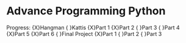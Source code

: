 # Advance Programming Python

Progress:
    {X}Hangman
    { }Kattis
        {X}Part 1
        {X}Part 2
        { }Part 3
        { }Part 4
        {X}Part 5
        {X}Part 6
    { }Final Project
        {X}Part 1
        { }Part 2
        { }Part 3